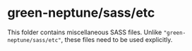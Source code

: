 # green-neptune/sass/etc

This folder contains miscellaneous SASS files. Unlike `"green-neptune/sass/etc"`, these files
need to be used explicitly.

